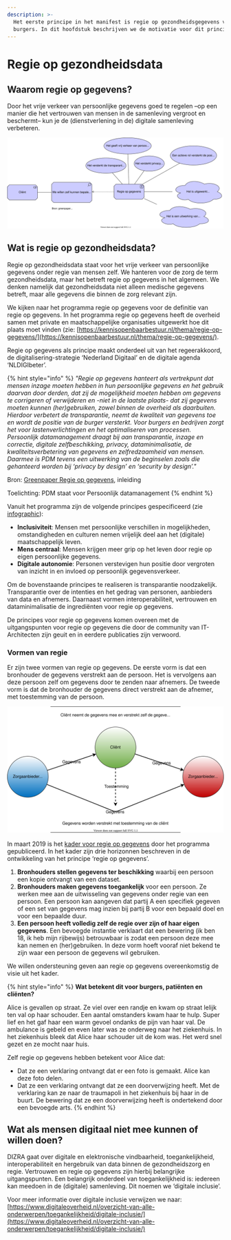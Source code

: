 ```yaml
---
description: >-
  Het eerste principe in het manifest is regie op gezondheidsgegevens voor
  burgers. In dit hoofdstuk beschrijven we de motivatie voor dit principe.
---
```


# Regie op gezondheidsdata

## Waarom regie op gegevens?

Door het vrije verkeer van persoonlijke gegevens goed te regelen –op een manier die het vertrouwen van mensen in de samenleving vergroot en beschermt– kun je de (dienstverlening in de) digitale samenleving verbeteren. 

![Regie op gegevens](../.gitbook/assets/motivation/datacontrol.svg)

## Wat is regie op gezondheidsdata?

Regie op gezondheidsdata staat voor het vrije verkeer van persoonlijke gegevens onder regie van mensen zelf. We hanteren voor de zorg de term gezondheidsdata, maar het betreft regie op gegevens in het algemeen. We denken namelijk dat gezondheidsdata niet alleen medische gegevens betreft, maar alle gegevens die binnen de zorg relevant zijn. 

We kijken naar het programma regie op gegevens voor de definitie van regie op gegevens. In het programma regie op gegevens heeft de overheid samen met private en maatschappelijke organisaties uitgewerkt hoe dit plaats moet vinden \(zie: [https://kennisopenbaarbestuur.nl/thema/regie-op-gegevens/](https://kennisopenbaarbestuur.nl/thema/regie-op-gegevens/). 

Regie op gegevens als principe maakt onderdeel uit van het regeerakkoord, de digitalisering-strategie ‘Nederland Digitaal’ en de digitale agenda ‘NLDIGIbeter’.

{% hint style="info" %}
_"Regie op gegevens hanteert als vertrekpunt dat mensen inzage moeten hebben in hun persoonlijke gegevens en het gebruik daarvan door derden, dat zij de mogelijkheid moeten hebben om gegevens te corrigeren of verwijderen en -niet in de laatste plaats- dat zij gegevens moeten kunnen \(her\)gebruiken, zowel binnen de overheid als daarbuiten. Hierdoor verbetert de transparantie, neemt de kwaliteit van gegevens toe en wordt de positie van de burger versterkt. Voor burgers en bedrijven zorgt het voor lastenverlichtingen en het optimaliseren van processen. Persoonlijk datamanagement draagt bij aan transparantie, inzage en correctie, digitale zelfbeschikking, privacy, dataminimalisatie, de kwaliteitsverbetering van gegevens en zelfredzaamheid van mensen. Daarmee is PDM tevens een uitwerking van de beginselen zoals die gehanteerd worden bij ‘privacy by design’ en ‘security by design’."_

Bron: [Greenpaper Regie op gegevens](https://kennisopenbaarbestuur.nl/media/255847/greenpaper-regie-op-gegevens-durf-te-doen.pdf), inleiding 

Toelichting: PDM staat voor Persoonlijk datamanagement
{% endhint %}

Vanuit het programma zijn de volgende principes gespecificeerd \(zie [infographic](https://rog.pleio.nl/file/download/57899761/IG-kader-regie-op-gegevens.pdf)\):

* **Inclusiviteit**: Mensen met persoonlijke verschillen in mogelijkheden, omstandigheden en culturen nemen vrijelijk deel aan het \(digitale\) maatschappelijk leven.
* **Mens centraal**: Mensen krijgen meer grip op het leven door regie op eigen persoonlijke gegevens.
* **Digitale autonomie**: Personen verstevigen hun positie door vergroten van inzicht in en invloed op persoonlijk gegevensverkeer.

Om de bovenstaande principes te realiseren is transparantie noodzakelijk. Transparantie over de intenties en het gedrag van personen, aanbieders van data en afnemers. Daarnaast vormen interoperabiliteit, vertrouwen en dataminimalisatie de ingrediënten voor regie op gegevens.

De principes voor regie op gegevens komen overeen met de uitgangspunten voor regie op gegevens die door de community van IT-Architecten zijn geuit en in eerdere publicaties zijn verwoord. 

### Vormen van regie

Er zijn twee vormen van regie op gegevens. De eerste vorm is dat een bronhouder de gegevens verstrekt aan de persoon. Het is vervolgens aan deze persoon zelf om gegevens door te zenden naar afnemers. De tweede vorm is dat de bronhouder de gegevens direct verstrekt aan de afnemer, met toestemming van de persoon.

![Vormen van regie op gegevens](../.gitbook/assets/motivation/self-or-consent.svg)

In maart 2019 is het [kader voor regie op gegevens](https://rog.pleio.nl/file/download/57899614/ICTU%20ROG%20Rapport%20Kader%20voor%20RoG.pdf) door het programma gepubliceerd. In het kader zijn drie horizonnen beschreven in de ontwikkeling van het principe ‘regie op gegevens’.

1. **Bronhouders stellen gegevens ter beschikking** waarbij een persoon een kopie ontvangt van een dataset.
2. **Bronhouders maken gegevens toegankelijk** voor een persoon. Ze werken mee aan de uitwisseling van gegevens onder regie van een persoon. Een persoon kan aangeven dat partij A een specifiek gegeven of een set van gegevens mag inzien bij partij B voor een bepaald doel en voor een bepaalde duur.
3. **Een persoon heeft volledig zelf de regie over zijn of haar eigen gegevens**. Een bevoegde instantie verklaart dat een bewering \(ik ben 18, ik heb mijn rijbewijs\) betrouwbaar is zodat een persoon deze mee kan nemen en (her)gebruiken. In deze vorm hoeft vooraf niet bekend te zijn waar een persoon de gegevens wil gebruiken.

We willen ondersteuning geven aan regie op gegevens overeenkomstig de visie uit het kader.

{% hint style="info" %}
**Wat betekent dit voor burgers, patiënten en cliënten?** 

Alice is gevallen op straat. Ze viel over een randje en kwam op straat lelijk ten val op haar schouder. Een aantal omstanders kwam haar te hulp. Super lief en het gaf haar een warm gevoel ondanks de pijn van haar val. De ambulance is gebeld en even later was ze onderweg naar het ziekenhuis. In het ziekenhuis bleek dat Alice haar schouder uit de kom was. Het werd snel gezet en ze mocht naar huis.

Zelf regie op gegevens hebben betekent voor Alice dat:

* Dat ze een verklaring ontvangt dat er een foto is gemaakt. Alice kan deze foto delen.
* Dat ze een verklaring ontvangt dat ze een doorverwijzing heeft. Met de verklaring kan ze naar de traumapoli in het ziekenhuis bij haar in de buurt. De bewering dat ze een doorverwijzing heeft is ondertekend door een bevoegde arts.
{% endhint %}

## Wat als mensen digitaal niet mee kunnen of willen doen?

DIZRA gaat over digitale en elektronische vindbaarheid, toegankelijkheid, interoperabiliteit en hergebruik van data binnen de gezondheidszorg en regie. Vertrouwen en regie op gegevens zijn hierbij belangrijke uitgangspunten. Een belangrijk onderdeel van toegankelijkheid is: iedereen kan meedoen in de \(digitale\) samenleving. Dit noemen we ‘digitale inclusie’.

Voor meer informatie over digitale inclusie verwijzen we naar: [https://www.digitaleoverheid.nl/overzicht-van-alle-onderwerpen/toegankelijkheid/digitale-inclusie/](https://www.digitaleoverheid.nl/overzicht-van-alle-onderwerpen/toegankelijkheid/digitale-inclusie/)

